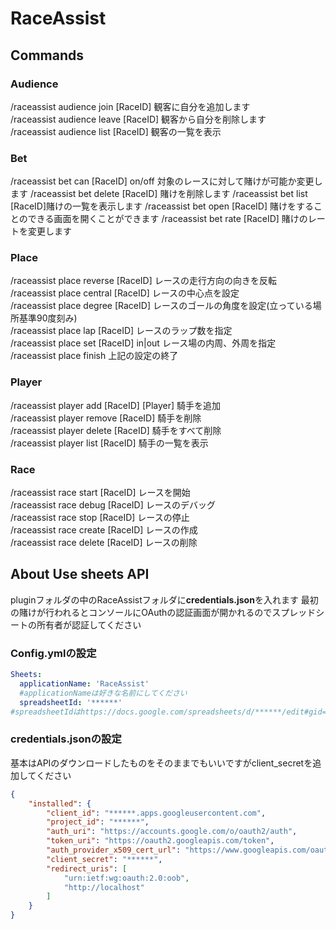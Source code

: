 # RaceAssist

## Commands

### Audience

/raceassist audience join [RaceID]  観客に自分を追加します<br>
/raceassist audience leave [RaceID] 観客から自分を削除します<br>
/raceassist audience list [RaceID]  観客の一覧を表示<br>

### Bet

/raceassist bet can [RaceID] on/off 対象のレースに対して賭けが可能か変更します /raceassist bet delete [RaceID]        賭けを削除します /raceassist bet list [RaceID]賭けの一覧を表示します
/raceassist bet open [RaceID]          賭けをすることのできる画面を開くことができます /raceassist bet rate [RaceID]          賭けのレートを変更します

### Place

/raceassist place reverse [RaceID]  レースの走行方向の向きを反転<br>
/raceassist place central [RaceID]  レースの中心点を設定<br>
/raceassist place degree [RaceID]  レースのゴールの角度を設定(立っている場所基準90度刻み)<br>
/raceassist place lap [RaceID] <lap>  レースのラップ数を指定<br>
/raceassist place set [RaceID] in|out レース場の内周、外周を指定<br>
/raceassist place finish 上記の設定の終了<br>

### Player

/raceassist player add [RaceID] [Player]  騎手を追加<br>
/raceassist player remove [RaceID]  騎手を削除<br>
/raceassist player delete [RaceID]  騎手をすべて削除<br>
/raceassist player list [RaceID]  騎手の一覧を表示<br>

### Race

/raceassist race start [RaceID]  レースを開始<br>
/raceassist race debug [RaceID]  レースのデバッグ<br>
/raceassist race stop [RaceID]  レースの停止<br>
/raceassist race create [RaceID]  レースの作成<br>
/raceassist race delete [RaceID]  レースの削除<br>

## About Use sheets API

pluginフォルダの中のRaceAssistフォルダに**credentials.json**を入れます 最初の賭けが行われるとコンソールにOAuthの認証画面が開かれるのでスプレッドシートの所有者が認証してください

### Config.ymlの設定

```yaml
Sheets:
  applicationName: 'RaceAssist'
  #applicationNameは好きな名前にしてください
  spreadsheetId: '******'
#spreadsheetIdはhttps://docs.google.com/spreadsheets/d/******/edit#gid=0の******の部分
```

### credentials.jsonの設定

基本はAPIのダウンロードしたものをそのままでもいいですがclient_secretを追加してください

```json
{
    "installed": {
        "client_id": "******.apps.googleusercontent.com",
        "project_id": "******",
        "auth_uri": "https://accounts.google.com/o/oauth2/auth",
        "token_uri": "https://oauth2.googleapis.com/token",
        "auth_provider_x509_cert_url": "https://www.googleapis.com/oauth2/v1/certs",
        "client_secret": "******",
        "redirect_uris": [
            "urn:ietf:wg:oauth:2.0:oob",
            "http://localhost"
        ]
    }
}
```